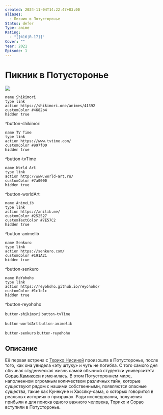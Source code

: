 ```yaml
---
created: 2024-11-04T14:22:47+03:00
aliases:
  - Пикник в Потусторонье
Status: defer
Type: anime
Rating:
  - "[[®️16|R-17]]"
Cover: ""
Year: 2021
Episode: 1
---
```


# Пикник в Потусторонье

![](https://nyaa.shikimori.one/uploads/poster/animes/41392/fc57e40e6ae5277fe8761110a3016d53.jpeg)

```button
name Shikimori
type link
action https://shikimori.one/animes/41392
customColor #4682b4
hidden true
```
^button-shikimori

```button
name TV Time
type link
action https://www.tvtime.com/
customColor #997f00
hidden true
```
^button-tvTime

```button
name World Art
type link
action http://www.world-art.ru/
customColor #7a0000
hidden true
```
^button-worldArt

```button
name AnimeLib
type link
action https://anilib.me/
customColor #252527
customTextColor #7E57C2
hidden true
```
^button-animelib

```button
name Senkuro
type link
action https://senkuro.com/
customColor #191A21
hidden true
```
^button-senkuro

```button
name ReYohoho
type link
action https://reyohoho.github.io/reyohoho/
customColor #1c1c1c
hidden true
```
^button-reyohoho

`button-shikimori` `button-tvTime`

`button-worldArt` `button-animelib`

`button-senkuro` `button-reyohoho`

## Описание

Её первая встреча с [Торико Нисиной](https://shikimori.one/characters/170740-toriko-nishina) произошла в Потусторонье, после того, как она увидела «эту штуку» и чуть не погибла. С того самого дня обычная студенческая жизнь самой обычной студентки университета [Сорао Камикоси](https://shikimori.one/characters/170739-sorawo-kamikoshi) изменилась. В этом Потустороннем мире, наполненном огромным количеством различных тайн, которые существуют рядом с нашими собственными, появляются опасные существа, такие как Кунекуне и Хассяку-сама, о которых говорится в реальных историях о призраках. Ради исследования, получения прибыли и для поиска одного важного человека, Торико и [Сорао](https://shikimori.one/characters/170739-sorawo-kamikoshi) вступили в Потусторонье.
